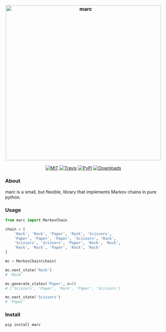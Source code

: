 <h3 align="center">
  <img src="https://raw.githubusercontent.com/maxhumber/marc/master/marc.png" width="500px" alt="marc">
</h3>
<p align="center">
  <a href="https://opensource.org/licenses/MIT"><img alt="MIT" src="https://img.shields.io/github/license/maxhumber/marc.svg"></a>
  <a href="https://travis-ci.org/maxhumber/marc"><img alt="Travis" src="https://img.shields.io/travis/maxhumber/marc.svg"></a>
  <a href="https://pypi.python.org/pypi/marc"><img alt="PyPI" src="https://img.shields.io/pypi/v/marc.svg"></a>
  <a href="https://pepy.tech/project/marc"><img alt="Downloads" src="https://pepy.tech/badge/marc"></a>
</p>


### About

marc is a small, but flexible, library that implements Markov chains in pure python.

### Usage

```python
from marc import MarkovChain

chain = [
    'Rock', 'Rock', 'Paper', 'Rock', 'Scissors',
    'Paper', 'Paper', 'Paper', 'Scissors', 'Rock',
    'Scissors', 'Scissors', 'Paper', 'Rock', 'Rock',
    'Rock', 'Rock', 'Paper', 'Rock', 'Rock'
]

mc = MarkovChain(chain)

mc.next_state('Rock')
# 'Rock'

mc.generate_states('Paper', n=5)
# ['Scissors', 'Paper', 'Rock', 'Paper', 'Scissors']

mc.next_state('Scissors')
# 'Paper'

```

### Install

```
pip install marc
```
